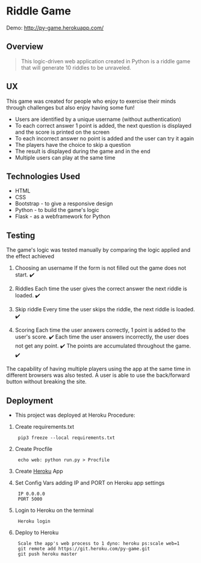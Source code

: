 # Riddle Game
Demo: http://py-game.herokuapp.com/

## Overview

> This logic-driven web application created in Python is a riddle game that will generate 10 riddles to be unraveled.

## UX

This game was created for people who enjoy to exercise their minds through challenges but also enjoy having some fun!

* Users are identified by a unique username (without authentication)
* To each correct answer 1 point is added, the next question is displayed and the score is printed on the screen 
* To each incorrect answer no point is added and the user can try it again
* The players have the choice to skip a question
* The result is displayed during the game and in the end
* Multiple users can play at the same time

## Technologies Used

* HTML
* CSS
* Bootstrap
        - to give a responsive design 
* Python
        - to build the game's logic
* Flask
        - as a webframework for Python

## Testing

The game's logic was tested manually by comparing the logic applied and the effect achieved

1. Choosing an username
If the form is not filled out the game does not start. :heavy_check_mark:

2. Riddles
Each time the user gives the correct answer the next riddle is loaded. :heavy_check_mark:

4. Skip riddle
Every time the user skips the riddle, the next riddle is loaded. :heavy_check_mark:

3. Scoring
Each time the user answers correctly, 1 point is added to the user's score. :heavy_check_mark:
Each time the user answers incorrectly, the user does not get any point. :heavy_check_mark:
The points are accumulated throughout the game. :heavy_check_mark:


The capability of having multiple players using the app at the same time in different browsers was also tested.
A user is able to use the back/forward button without breaking the site.


## Deployment

* This project was deployed at Heroku
Procedure:
1. Create requirements.txt 

        pip3 freeze --local requirements.txt
        
2. Create Procfile

        echo web: python run.py > Procfile
        
3. Create [Heroku](https://www.heroku.com/) App 
4. Set Config Vars adding IP and PORT on Heroku app settings

        IP 0.0.0.0
        PORT 5000
        
5. Login to Heroku on the terminal

        Heroku login
        
6. Deploy to Heroku

        Scale the app's web process to 1 dyno: heroku ps:scale web=1
        git remote add https://git.heroku.com/py-game.git
        git push heroku master








